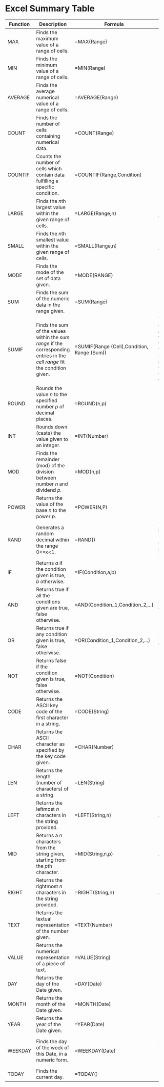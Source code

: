 # Excel Summary Table

| Function | Description | Formula | Explanation/Note
|----------|-------------|---------|------------
| MAX      | Finds the maximum value of a range of cells.| =MAX(Range) | 
| MIN      | Finds the minimum value of a range of cells.| =MIN(Range) | 
| AVERAGE  | Finds the average numerical value of a range of cells.| =AVERAGE(Range) | 
| COUNT    | Finds the number of cells containing numerical data.| =COUNT(Range) | 
| COUNTIF  | Counts the number of cells which contain data fulfilling a specific condition.| =COUNTIF(Range,Condition) | 
| LARGE    | Finds the *n*th largest value within the given range of cells.| =LARGE(Range,n) | =LARGE(Range,1) is equal to =MAX(Range)
| SMALL    | Finds the *n*th smallest value within the given range of cells.| =SMALL(Range,n) | =SMALL(Range,1) is equal to =MIN(Range)
| MODE     | Finds the mode of the set of data given.| =MODE(RANGE) | 
| SUM      | Finds the sum of the numeric data in the range given.| =SUM(Range) |
| SUMIF    | Finds the sum of the values within the *sum range* if the corresponding entries in the *cell range* fit the condition given. | =SUMIF(Range (Cell),Condition, Range (Sum)) | The formula looks up each cell in the *cell range* consecutively, then applies *condition* to it. If *condition* return true, the corresponding value in the *sum range* is added to the current total. The total is then the result of the formula.
| ROUND    | Rounds the value *n* to the specified number *p* of decimal places. | =ROUND(n,p) |
| INT      | Rounds down (casts) the value given to an integer.| =INT(Number) |
| MOD      | Finds the remainder (mod) of the division between number *n* and dividend *p*.| =MOD(n,p)| =MOD(9,2) = 1
| POWER    | Returns the value of the base *n* to the power *p*.| =POWER(N,P)| =POWER(3,2, = 9
| RAND     | Generates a random decimal within the range 0<=x<1.| =RAND() | To scale the number to between 0 to *x*, use = x * RAND(). To scake the number to between *y* and *z*, use = (z - y) * RAND() + y
| IF       | Returns *a* if the condition given is true, *b* otherwise.| =IF(Condition,a,b) | 
| AND      | Returns true if all the conditions given are true, false otherwise.| =AND(Condition_1,Condition_2,...)| More than 2 conditions can be added.
| OR       | Returns true if any condition given is true, false otherwise.| =OR(Condition_1,Condition_2,...)| More than 2 conditions can be added.
| NOT      | Returns false if the condition given is true, false otherwise.| =NOT(Condition) |
| CODE     | Returns the ASCII key code of the first character in a string.| =CODE(String) |
| CHAR     | Returns the ASCII character as specified by the key code given.| =CHAR(Number) |
| LEN      | Returns the length (number of characters) of a string.| =LEN(String)
| LEFT     | Returns the leftmost *n* characters in the string provided.| =LEFT(String,n) | =LEFT("I IS MR WONG",3) = "I I"
| MID      | Returns a *n* characters from the string given, starting from the *p*th character.| =MID(String,n,p)| =MID("I IS MR WONG",3,4) = "IS M"
| RIGHT    | Returns the rightmost *n* characters in the string provided.| =RIGHT(String,n) | =RIGHT("I IS MR WONG",3) = "ONG"
| TEXT     | Returns the textual representation of the number given.| =TEXT(Number) | =TEXT(133)= "133"
| VALUE    | Returns the numerical representation of a piece of text.| =VALUE(String)| =VALUE("133") = 133
| DAY      | Returns the day of the Date given.| =DAY(Date) | =DAY(31/12/2077) = 31
| MONTH    | Returns the month of the Date given.| =MONTH(Date) | =MONTH(31/12/2077) = 12
| YEAR     | Returns the year of the Date given.| =YEAR(Date) | =YEAR(31/12/2077) = 2077
| WEEKDAY  | Finds the day of the week of this Date, in a numeric form.| =WEEKDAY(Date) | 1 = Sunday, 2 = Monday, 3 = Tuesday, ..., 7 = Saturday (=WEEKDAY(6/1/2021) = 4)
| TODAY    | Finds the current day. | =TODAY() | 
